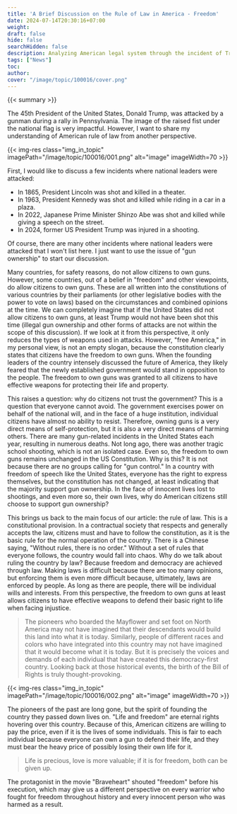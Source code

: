 ```yaml
---
title: 'A Brief Discussion on the Rule of Law in America - Freedom'
date: 2024-07-14T20:30:16+07:00
weight: 
draft: false
hide: false
searchHidden: false
description: Analyzing American legal system through the incident of Trump's assassination attempt
tags: ["News"]
toc: 
author:
cover: "/image/topic/100016/cover.png"
---
```


{{< summary >}}

The 45th President of the United States, Donald Trump, was attacked by a gunman during a rally in Pennsylvania. The image of the raised fist under the national flag is very impactful. However, I want to share my understanding of American rule of law from another perspective.

{{< img-res class="img_in_topic" imagePath="/image/topic/100016/001.png" alt="image" imageWidth=70 >}}

First, I would like to discuss a few incidents where national leaders were attacked:

 - In 1865, President Lincoln was shot and killed in a theater.
 - In 1963, President Kennedy was shot and killed while riding in a car in a plaza.
 - In 2022, Japanese Prime Minister Shinzo Abe was shot and killed while giving a speech on the street.
 - In 2024, former US President Trump was injured in a shooting.

Of course, there are many other incidents where national leaders were attacked that I won't list here. I just want to use the issue of "gun ownership" to start our discussion.

Many countries, for safety reasons, do not allow citizens to own guns. However, some countries, out of a belief in "freedom" and other viewpoints, do allow citizens to own guns. These are all written into the constitutions of various countries by their parliaments (or other legislative bodies with the power to vote on laws) based on the circumstances and combined opinions at the time. We can completely imagine that if the United States did not allow citizens to own guns, at least Trump would not have been shot this time (illegal gun ownership and other forms of attacks are not within the scope of this discussion). If we look at it from this perspective, it only reduces the types of weapons used in attacks. However, "free America," in my personal view, is not an empty slogan, because the constitution clearly states that citizens have the freedom to own guns. When the founding leaders of the country intensely discussed the future of America, they likely feared that the newly established government would stand in opposition to the people. The freedom to own guns was granted to all citizens to have effective weapons for protecting their life and property.

This raises a question: why do citizens not trust the government? This is a question that everyone cannot avoid. The government exercises power on behalf of the national will, and in the face of a huge institution, individual citizens have almost no ability to resist. Therefore, owning guns is a very direct means of self-protection, but it is also a very direct means of harming others. There are many gun-related incidents in the United States each year, resulting in numerous deaths. Not long ago, there was another tragic school shooting, which is not an isolated case. Even so, the freedom to own guns remains unchanged in the US Constitution. Why is this? It is not because there are no groups calling for "gun control." In a country with freedom of speech like the United States, everyone has the right to express themselves, but the constitution has not changed, at least indicating that the majority support gun ownership. In the face of innocent lives lost to shootings, and even more so, their own lives, why do American citizens still choose to support gun ownership?

This brings us back to the main focus of our article: the rule of law. This is a constitutional provision. In a contractual society that respects and generally accepts the law, citizens must and have to follow the constitution, as it is the basic rule for the normal operation of the country. There is a Chinese saying, "Without rules, there is no order." Without a set of rules that everyone follows, the country would fall into chaos. Why do we talk about ruling the country by law? Because freedom and democracy are achieved through law. Making laws is difficult because there are too many opinions, but enforcing them is even more difficult because, ultimately, laws are enforced by people. As long as there are people, there will be individual wills and interests. From this perspective, the freedom to own guns at least allows citizens to have effective weapons to defend their basic right to life when facing injustice.

> The pioneers who boarded the Mayflower and set foot on North America may not have imagined that their descendants would build this land into what it is today. Similarly, people of different races and colors who have integrated into this country may not have imagined that it would become what it is today. But it is precisely the voices and demands of each individual that have created this democracy-first country. Looking back at those historical events, the birth of the Bill of Rights is truly thought-provoking.

{{< img-res class="img_in_topic" imagePath="/image/topic/100016/002.png" alt="image" imageWidth=70 >}}

The pioneers of the past are long gone, but the spirit of founding the country they passed down lives on. "Life and freedom" are eternal rights hovering over this country. Because of this, American citizens are willing to pay the price, even if it is the lives of some individuals. This is fair to each individual because everyone can own a gun to defend their life, and they must bear the heavy price of possibly losing their own life for it.

> Life is precious, love is more valuable; if it is for freedom, both can be given up.

The protagonist in the movie "Braveheart" shouted "freedom" before his execution, which may give us a different perspective on every warrior who fought for freedom throughout history and every innocent person who was harmed as a result.